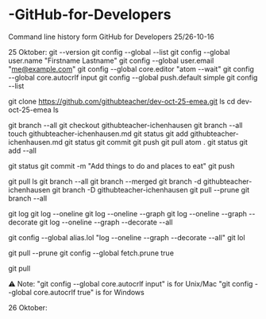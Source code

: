 # -GitHub-for-Developers
Command line history form  GitHub for Developers 25/26-10-16

25 Oktober:
git --version
git config --global --list
git config --global user.name "Firstname Lastname"
git config --global user.email "me@example.com"
git config --global core.editor "atom --wait"
git config --global core.autocrlf input
git config --global push.default simple
git config --list

git clone https://github.com/githubteacher/dev-oct-25-emea.git
ls
cd dev-oct-25-emea
ls

git branch --all
git checkout githubteacher-ichenhausen
git branch --all
touch githubteacher-ichenhausen.md
git status
git add githubteacher-ichenhausen.md
git status
git commit
git push
git pull
atom .
git status
git add --all

git status
git commit -m "Add things to do and places to eat"
git push

git pull
ls
git branch --all
git branch --merged
git branch -d githubteacher-ichenhausen
git branch -D githubteacher-ichenhausen
git pull --prune
git branch --all

git log
git log --oneline
git log --oneline --graph
git log --oneline --graph --decorate
git log --oneline --graph --decorate --all

git config --global alias.lol "log --oneline --graph --decorate --all"
git lol

git pull --prune
git config --global fetch.prune true

git pull

:warning: Note:
"git config --global core.autocrlf input" is for Unix/Mac
"git config --global core.autocrlf true" is for Windows


26 Oktober:

